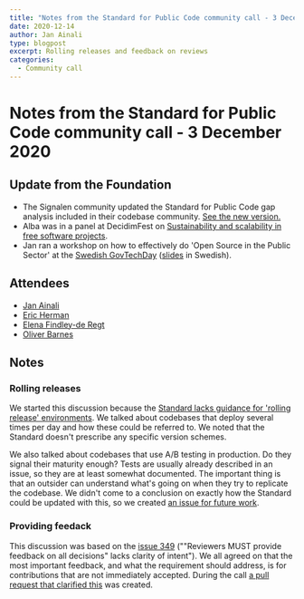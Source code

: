 ```yaml
---
title: "Notes from the Standard for Public Code community call - 3 December 2020"
date: 2020-12-14
author: Jan Ainali
type: blogpost
excerpt: Rolling releases and feedback on reviews
categories:
  - Community call
---
```


# Notes from the Standard for Public Code community call - 3 December 2020

## Update from the Foundation

* The Signalen community updated the Standard for Public Code gap analysis included in their codebase community. [See the new version.](https://github.com/Amsterdam/signals/blob/master/docs/topics/signalen-and-standard-for-public-code.md)
* Alba was in a panel at DecidimFest on [Sustainability and scalability in free software projects](https://www.youtube.com/watch?v=7veHik0LLVk).
* Jan ran a workshop on how to effectively do 'Open Source in the Public Sector' at the [Swedish GovTechDay](https://web.archive.org/web/20200611122646/https://www.govtechday.se/om-govtech-day) ([slides](https://hackmd.io/@Ainali/H1EQUI99D#/) in Swedish).

## Attendees

* [Jan Ainali](https://publiccode.net/team/jan-ainali.html)
* [Eric Herman](https://publiccode.net/team/eric-herman.html)
* [Elena Findley-de Regt](https://publiccode.net/team/elena-findley-de-regt.html)
* [Oliver Barnes](https://github.com/oliverbarnes)

## Notes

### Rolling releases

We started this discussion because the [Standard lacks guidance for 'rolling release' environments](https://github.com/publiccodenet/standard/issues/419). We talked about codebases that deploy several times per day and how these could be referred to. We noted that the Standard doesn't prescribe any specific version schemes.

We also talked about codebases that use A/B testing in production. Do they signal their maturity enough? Tests are usually already described in an issue, so they are at least somewhat documented. The important thing is that an outsider can understand what's going on when they try to replicate the codebase. We didn't come to a conclusion on exactly how the Standard could be updated with this, so we created [an issue for future work](https://github.com/publiccodenet/standard/issues/423).

### Providing feedack

This discussion was based on the [issue 349](https://github.com/publiccodenet/standard/issues/349) (""Reviewers MUST provide feedback on all decisions" lacks clarity of intent"). We all agreed on that the most important feedback, and what the requirement should address, is for contributions that are not immediately accepted. During the call [a pull request that clarified this](https://github.com/publiccodenet/standard/issues/349) was created.
